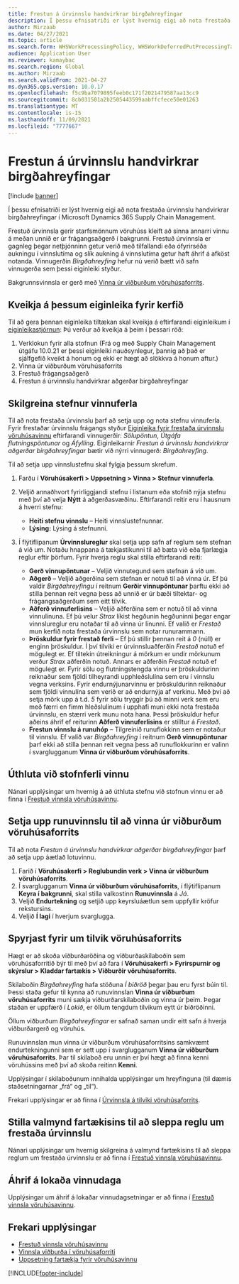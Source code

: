 ```yaml
---
title: Frestun á úrvinnslu handvirkrar birgðahreyfingar
description: Í þessu efnisatriði er lýst hvernig eigi að nota frestaða úrvinnslu handvirkrar birgðahreyfingar í Microsoft Dynamics 365 Supply Chain Management.
author: Mirzaab
ms.date: 04/27/2021
ms.topic: article
ms.search.form: WHSWorkProcessingPolicy, WHSWorkDeferredPutProcessingTask
audience: Application User
ms.reviewer: kamaybac
ms.search.region: Global
ms.author: Mirzaab
ms.search.validFrom: 2021-04-27
ms.dyn365.ops.version: 10.0.17
ms.openlocfilehash: f5c9ba7079895feeb0c171f2021479587aa13cc9
ms.sourcegitcommit: 8cb031501a2b2505443599aabffcfece50e01263
ms.translationtype: MT
ms.contentlocale: is-IS
ms.lasthandoff: 11/09/2021
ms.locfileid: "7777667"
---
```

# <a name="deferred-processing-of-manual-inventory-movement"></a>Frestun á úrvinnslu handvirkrar birgðahreyfingar

[!include [banner](../includes/banner.md)]

Í þessu efnisatriði er lýst hvernig eigi að nota frestaða úrvinnslu handvirkrar birgðahreyfingar í Microsoft Dynamics 365 Supply Chain Management.

Frestuð úrvinnsla gerir starfsmönnum vöruhúss kleift að sinna annarri vinnu á meðan unnið er úr frágangsaðgerð í bakgrunni. Frestuð úrvinnsla er gagnleg þegar netþjónninn getur verið með tilfallandi eða ófyrirséða aukningu í vinnslutíma og slík aukning á vinnslutíma getur haft áhrif á afköst notanda. Vinnugerðin *Birgðahreyfing* hefur nú verið bætt við safn vinnugerða sem þessi eiginleiki styður.

Bakgrunnsvinnsla er gerð með [Vinna úr viðburðum vöruhúsaforrits](warehouse-app-events.md).

## <a name="turn-on-this-feature-for-your-system"></a>Kveikja á þessum eiginleika fyrir kerfið

Til að gera þennan eiginleika tiltækan skal kveikja á eftirfarandi eiginleikum í [eiginleikastjórnun](../../fin-ops-core/fin-ops/get-started/feature-management/feature-management-overview.md): Þú verður að kveikja á þeim í þessari röð:

1. Verklokun fyrir alla stofnun (Frá og með Supply Chain Management útgáfu 10.0.21 er þessi eiginleiki nauðsynlegur, þannig að það er sjálfgefið kveikt á honum og ekki er hægt að slökkva á honum aftur.)
1. Vinna úr viðburðum vöruhúsaforrits
1. Frestuð frágangsaðgerð
1. Frestun á úrvinnslu handvirkrar aðgerðar birgðahreyfingar

## <a name="configure-the-work-processing-policies"></a>Skilgreina stefnur vinnuferla

Til að nota frestaða úrvinnslu þarf að setja upp og nota stefnu vinnuferla. Fyrir frestaðar úrvinnslu frágangs styður [Eiginleika fyrir frestaða úrvinnslu vöruhúsavinnu](deferred-put.md) eftirfarandi vinnugerðir: *Sölupöntun*, *Útgáfa flutningspöntunar* og *Áfylling*. Eiginleikarnir *Frestun á úrvinnslu handvirkrar aðgerðar birgðahreyfingar* bætir við nýrri vinnugerð: *Birgðahreyfing*.

Til að setja upp vinnslustefnu skal fylgja þessum skrefum.

1. Farðu í **Vöruhúsakerfi \> Uppsetning \> Vinna \> Stefnur vinnuferla**.
1. Veljið annaðhvort fyrirliggjandi stefnu í listanum eða stofnið nýja stefnu með því að velja **Nýtt** á aðgerðasvæðinu. Eftirfarandi reitir eru í hausnum á hverri stefnu:

    - **Heiti stefnu vinnslu** – Heiti vinnslustefnunnar.
    - **Lýsing:** Lýsing á stefnunni.

1. Í flýtiflipanum **Úrvinnslureglur** skal setja upp safn af reglum sem stefnan á við um. Notaðu hnappana á tækjastikunni til að bæta við eða fjarlægja reglur eftir þörfum. Fyrir hverja reglu skal stilla eftirfarandi reiti:

    - **Gerð vinnupöntunar** – Veljið vinnutegund sem stefnan á við um.
    - **Aðgerð** – Veljið aðgerðina sem stefnan er notuð til að vinna úr. Ef þú valdir *Birgðahreyfingu* í reitnum **Gerðir vinnupöntunar** þarftu ekki að stilla þennan reit vegna þess að unnið er úr bæði tiltektar- og frágangsaðgerðum sem eitt tilvik.
    - **Aðferð vinnuferlisins** – Veljið aðferðina sem er notuð til að vinna vinnulínuna. Ef þú velur *Strax* líkist hegðunin hegðuninni þegar engar vinnslureglur eru notaðar til að vinna úr línunni. Ef valið er *Frestað* mun kerfið nota frestaða úrvinnslu sem notar runurammann.
    - **Þröskuldur fyrir frestað ferli** – Ef þú stillir þennan reit á *0* (núll) er enginn þröskuldur. Í því tilviki er úrvinnsluaðferðin *Frestað* notuð ef mögulegt er. Ef tiltekin útreikningur á mörkum er undir mörkunum verður *Strax* aðferðin notuð. Annars er aðferðin *Frestað* notuð ef mögulegt er. Fyrir sölu og flutningstengda vinnu er þröskuldurinn reiknaður sem fjöldi tilheyrandi upphleðslulína sem eru í vinnslu vegna verksins. Fyrir endurnýjunarvinnu er þröskuldurinn reiknaður sem fjöldi vinnulína sem verið er að endurnýja af verkinu. Með því að setja mörk upp á t.d. *5* fyrir sölu tryggir þú að minni verk sem eru með færri en fimm hleðslulínum í upphafi muni ekki nota frestaða úrvinnslu, en stærri verk munu nota hana. Þessi þröskuldur hefur aðeins áhrif ef reiturinn **Aðferð vinnuferlisins** er stilltur á *Frestað*.
    - **Frestun vinnslu á runuhóp** – Tilgreinið runuflokkinn sem er notaður til vinnslu. Ef valið var *Birgðahreyfing* í reitnum **Gerð vinnupöntunar** þarf ekki að stilla þennan reit vegna þess að runuflokkurinn er valinn í svarglugganum **Vinna úr viðburðum vöruhúsaforrits**.

## <a name="assign-the-work-creation-policy"></a>Úthluta við stofnferli vinnu

Nánari upplýsingar um hvernig á að úthluta stefnu við stofnun vinnu er að finna í [Frestuð vinnsla vöruhúsavinnu](deferred-put.md).

## <a name="set-up-a-batch-job-to-process-warehouse-app-events"></a>Setja upp runuvinnslu til að vinna úr viðburðum vöruhúsaforrits

Til að nota *Frestun á úrvinnslu handvirkrar aðgerðar birgðahreyfingar* þarf að setja upp áætlað lotuvinnu.

1. Farið í **Vöruhúsakerfi \> Reglubundin verk \> Vinna úr viðburðum vöruhúsaforrits**.
1. Í svarglugganum **Vinna úr viðburðum vöruhúsaforrits**, í flýtiflipanum **Keyra í bakgrunni**, skal stilla valkostinn **Runuvinnsla** á *Já*.
1. Veljið **Endurtekning** og setjið upp keyrsluáætlun sem uppfyllir kröfur rekstursins.
1. Veljið **Í lagi** í hverjum svarglugga.

## <a name="inquire-about-the-warehouse-app-events"></a>Spyrjast fyrir um tilvik vöruhúsaforrits

Hægt er að skoða viðburðaröðina og viðburðaskilaboðin sem vöruhúsaforritið býr til með því að fara í **Vöruhúsakerfi \> Fyrirspurnir og skýrslur \> Kladdar fartækis \> Viðburðir vöruhúsaforrits**.

Skilaboðin *Birgðahreyfing* hafa stöðuna *Í biðröð* þegar þau eru fyrst búin til. Þessi staða gefur til kynna að runuvinnslan **Vinna úr viðburðum vöruhúsaforrits** muni sækja viðburðarskilaboðin og vinna úr þeim. Þegar staðan er uppfærð í *Lokið*, er öllum tengdum tilvikum eytt úr biðröðinni.

Öllum viðburðum *Birgðahreyfingar* er safnað saman undir eitt safn á hverja viðburðargerð og vöruhús.

Runuvinnslan mun vinna úr viðburðum vöruhúsaforritsins samkvæmt endurtekningunni sem er sett upp í svarglugganum **Vinna úr viðburðum vöruhúsaforrits**. Þar til skilaboð eru unnin er því hægt að finna kenni vöruhússins með því að skoða reitinn **Kenni**.

Upplýsingar í skilaboðunum innihalda upplýsingar um hreyfinguna (til dæmis staðsetningarnar „frá“ og „til“).

Frekari upplýsingar er að finna í [Úrvinnsla á tilviki vöruhúsaforrits](warehouse-app-events.md).

## <a name="configure-the-mobile-device-menu-to-skip-the-deferred-processing-policy"></a>Stilla valmynd fartækisins til að sleppa reglu um frestaða úrvinnslu

Nánari upplýsingar um hvernig skilgreina á valmynd fartækisins til að sleppa reglum um frestaða úrvinnslu er að finna í [Frestuð vinnsla vöruhúsavinnu](deferred-put.md).

## <a name="impact-on-closed-work-dates"></a>Áhrif á lokaða vinnudaga

Upplýsingar um áhrif á lokaðar vinnudagsetningar er að finna í [Frestuð vinnsla vöruhúsavinnu](deferred-put.md).

## <a name="additional-resources"></a>Frekari upplýsingar

- [Frestuð vinnsla vöruhúsavinnu](deferred-put.md)
- [Vinnsla viðburða í vöruhúsaforriti](warehouse-app-events.md)
- [Uppsetning fartækja fyrir vöruhúsavinnu](configure-mobile-devices-warehouse.md)

[!INCLUDE[footer-include](../../includes/footer-banner.md)]
